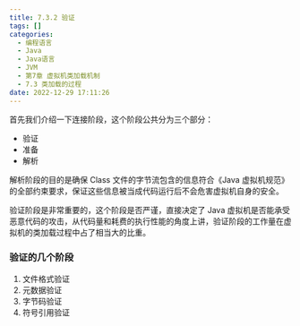 ```yaml
---
title: 7.3.2 验证
tags: []
categories:
  - 编程语言
  - Java
  - Java语言
  - JVM
  - 第7章 虚拟机类加载机制
  - 7.3 类加载的过程
date: 2022-12-29 17:11:26
---
```


首先我们介绍一下连接阶段，这个阶段公共分为三个部分：

- 验证
- 准备
- 解析

解析阶段的目的是确保 Class 文件的字节流包含的信息符合《Java 虚拟机规范》的全部约束要求，保证这些信息被当成代码运行后不会危害虚拟机自身的安全。

验证阶段是非常重要的，这个阶段是否严谨，直接决定了 Java 虚拟机是否能承受恶意代码的攻击，从代码量和耗费的执行性能的角度上讲，验证阶段的工作量在虚拟机的类加载过程中占了相当大的比重。

### 验证的几个阶段

1. 文件格式验证
2. 元数据验证
3. 字节码验证
4. 符号引用验证
